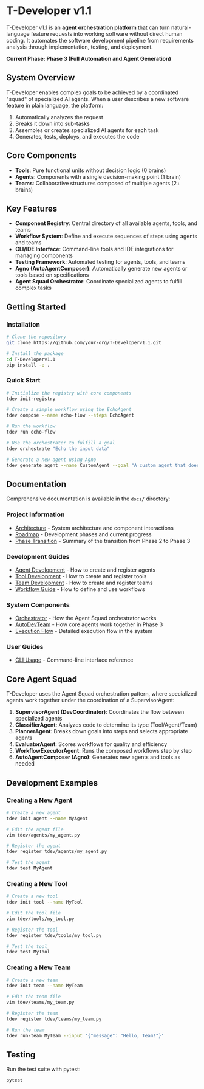 # T-Developer v1.1

T-Developer v1.1 is an **agent orchestration platform** that can turn natural-language feature requests into working software without direct human coding. It automates the software development pipeline from requirements analysis through implementation, testing, and deployment.

**Current Phase: Phase 3 (Full Automation and Agent Generation)**

## System Overview

T-Developer enables complex goals to be achieved by a coordinated "squad" of specialized AI agents. When a user describes a new software feature in plain language, the platform:

1. Automatically analyzes the request
2. Breaks it down into sub-tasks
3. Assembles or creates specialized AI agents for each task
4. Generates, tests, deploys, and executes the code

## Core Components

- **Tools**: Pure functional units without decision logic (0 brains)
- **Agents**: Components with a single decision-making point (1 brain)
- **Teams**: Collaborative structures composed of multiple agents (2+ brains)

## Key Features

- **Component Registry**: Central directory of all available agents, tools, and teams
- **Workflow System**: Define and execute sequences of steps using agents and teams
- **CLI/IDE Interface**: Command-line tools and IDE integrations for managing components
- **Testing Framework**: Automated testing for agents, tools, and teams
- **Agno (AutoAgentComposer)**: Automatically generate new agents or tools based on specifications
- **Agent Squad Orchestrator**: Coordinate specialized agents to fulfill complex tasks

## Getting Started

### Installation

```bash
# Clone the repository
git clone https://github.com/your-org/T-Developerv1.1.git

# Install the package
cd T-Developerv1.1
pip install -e .
```

### Quick Start

```bash
# Initialize the registry with core components
tdev init-registry

# Create a simple workflow using the EchoAgent
tdev compose --name echo-flow --steps EchoAgent

# Run the workflow
tdev run echo-flow

# Use the orchestrator to fulfill a goal
tdev orchestrate "Echo the input data"

# Generate a new agent using Agno
tdev generate agent --name CustomAgent --goal "A custom agent that does something specific"
```

## Documentation

Comprehensive documentation is available in the `docs/` directory:

### Project Information
- [Architecture](docs/ARCHITECTURE.md) - System architecture and component interactions
- [Roadmap](docs/ROADMAP.md) - Development phases and current progress
- [Phase Transition](docs/PHASE_TRANSITION.md) - Summary of the transition from Phase 2 to Phase 3

### Development Guides
- [Agent Development](docs/AGENTS.md) - How to create and register agents
- [Tool Development](docs/TOOLS.md) - How to create and register tools
- [Team Development](docs/TEAMS.md) - How to create and register teams
- [Workflow Guide](docs/WORKFLOWS.md) - How to define and use workflows

### System Components
- [Orchestrator](docs/ORCHESTRATOR.md) - How the Agent Squad orchestrator works
- [AutoDevTeam](docs/AUTO_DEV_TEAM.md) - How core agents work together in Phase 3
- [Execution Flow](docs/EXECUTION_FLOW.md) - Detailed execution flow in the system

### User Guides
- [CLI Usage](docs/CLI_USAGE.md) - Command-line interface reference

## Core Agent Squad

T-Developer uses the Agent Squad orchestration pattern, where specialized agents work together under the coordination of a SupervisorAgent:

1. **SupervisorAgent (DevCoordinator)**: Coordinates the flow between specialized agents
2. **ClassifierAgent**: Analyzes code to determine its type (Tool/Agent/Team)
3. **PlannerAgent**: Breaks down goals into steps and selects appropriate agents
4. **EvaluatorAgent**: Scores workflows for quality and efficiency
5. **WorkflowExecutorAgent**: Runs the composed workflows step by step
6. **AutoAgentComposer (Agno)**: Generates new agents and tools as needed

## Development Examples

### Creating a New Agent

```bash
# Create a new agent
tdev init agent --name MyAgent

# Edit the agent file
vim tdev/agents/my_agent.py

# Register the agent
tdev register tdev/agents/my_agent.py

# Test the agent
tdev test MyAgent
```

### Creating a New Tool

```bash
# Create a new tool
tdev init tool --name MyTool

# Edit the tool file
vim tdev/tools/my_tool.py

# Register the tool
tdev register tdev/tools/my_tool.py

# Test the tool
tdev test MyTool
```

### Creating a New Team

```bash
# Create a new team
tdev init team --name MyTeam

# Edit the team file
vim tdev/teams/my_team.py

# Register the team
tdev register tdev/teams/my_team.py

# Run the team
tdev run-team MyTeam --input '{"message": "Hello, Team!"}'
```

## Testing

Run the test suite with pytest:

```bash
pytest
```